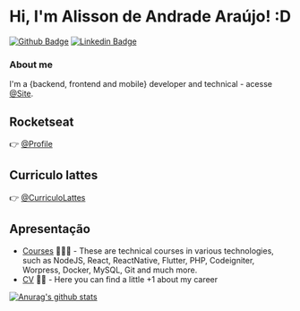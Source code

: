 # Hi, I'm  Alisson de Andrade Araújo! :D

[![Github Badge](https://img.shields.io/badge/-Github-000?style=flat-square&logo=Github&logoColor=white&link=https://github.com/fagnerpsantos)](https://github.com/alissonandrade2020/)
[![Linkedin Badge](https://img.shields.io/badge/-LinkedIn-blue?style=flat-square&logo=Linkedin&logoColor=white&link=https://www.linkedin.com/in/fagnerpsantos/)](https://www.linkedin.com/in/alisson-de-andrade-ara%C3%BAjo-160224190/)

### About me
I'm a {backend, frontend and mobile} developer and technical - acesse [@Site](http://alissondeandradearaujo.000webhostapp.com/).

## Rocketseat 

:point_right: [@Profile](https://app.rocketseat.com.br/me/alissondeandradearaujo/)

## Curriculo lattes

:point_right: [@CurriculoLattes](http://lattes.cnpq.br/7594653859194302)

## Apresentação

- [Courses](https://www.treinaweb.com.br/cursos-online?q=fagner+pinheiro) 👨🏼‍🏫 - These are technical courses in various technologies, such as NodeJS, React, ReactNative, Flutter, PHP, Codeigniter, Worpress, Docker, MySQL, Git and much more.
- [CV](https://alissonandradesistema.000webhostapp.com/curriculo/) ✍🏼 - Here you can find a little +1 about my career

[![Anurag's github stats](https://github-readme-stats.vercel.app/api?username=alissonandrade2020)](https://github.com/alissonandrade2020/github-readme-stats)
